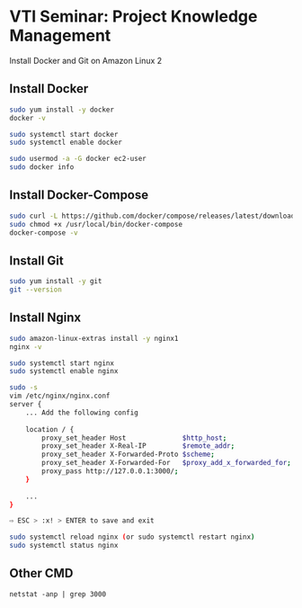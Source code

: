 # VTI Seminar: Project Knowledge Management
Install Docker and Git on Amazon Linux 2

## Install Docker

```bash
sudo yum install -y docker
docker -v

sudo systemctl start docker
sudo systemctl enable docker

sudo usermod -a -G docker ec2-user
sudo docker info
```

## Install Docker-Compose

```bash
sudo curl -L https://github.com/docker/compose/releases/latest/download/docker-compose-$(uname -s)-$(uname -m) -o /usr/local/bin/docker-compose
sudo chmod +x /usr/local/bin/docker-compose
docker-compose -v
```

## Install Git

```bash
sudo yum install -y git
git --version
```

## Install Nginx

```bash
sudo amazon-linux-extras install -y nginx1
nginx -v

sudo systemctl start nginx
sudo systemctl enable nginx
```

```bash
sudo -s
vim /etc/nginx/nginx.conf
server {
    ... Add the following config
    
    location / {
        proxy_set_header Host              $http_host;
        proxy_set_header X-Real-IP         $remote_addr;
        proxy_set_header X-Forwarded-Proto $scheme;
        proxy_set_header X-Forwarded-For   $proxy_add_x_forwarded_for;
        proxy_pass http://127.0.0.1:3000/;
    }
    
    ...
}

⇨ ESC > :x! > ENTER to save and exit
```

```bash
sudo systemctl reload nginx (or sudo systemctl restart nginx)
sudo systemctl status nginx
```

## Other CMD

```
netstat -anp | grep 3000
```
